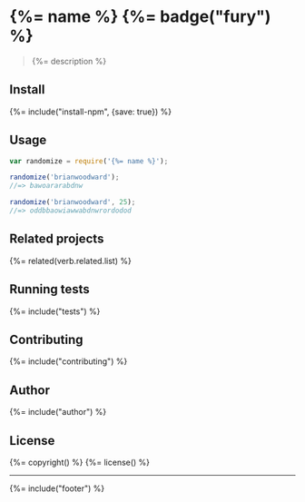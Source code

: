 # {%= name %} {%= badge("fury") %}

> {%= description %}

## Install
{%= include("install-npm", {save: true}) %}

## Usage

```js
var randomize = require('{%= name %}');

randomize('brianwoodward');
//=> bawoararabdnw

randomize('brianwoodward', 25);
//=> oddbbaowiawwabdnwrordodod
```

## Related projects
{%= related(verb.related.list) %}  

## Running tests
{%= include("tests") %}

## Contributing
{%= include("contributing") %}

## Author
{%= include("author") %}

## License
{%= copyright() %}
{%= license() %}

***

{%= include("footer") %}
